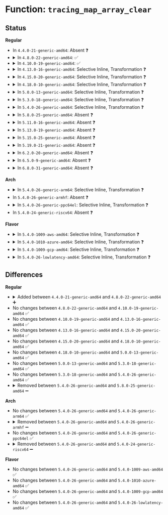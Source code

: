 # Function: <code>tracing_map_array_clear</code>

## Status
<b>Regular</b>
<ul>
<li>
In <code>4.4.0-21-generic-amd64</code>: Absent ❓
</li>
<li>
<details>
<summary>In <code>4.8.0-22-generic-amd64</code>: ✅</summary>

```c
void tracing_map_array_clear(struct tracing_map_array * a)
```

```json
{
  "name": "tracing_map_array_clear",
  "collision_type": "Unique Global",
  "inline_type": "No",
  "funcs": [
    {
      "addr": 18446744071580286672,
      "name": "tracing_map_array_clear",
      "external": true,
      "loc": "kernel/trace/tracing_map.c:206",
      "file": "kernel/trace/tracing_map.c",
      "inline": "seen, unknown",
      "caller_inline": [],
      "caller_func": [
        "kernel/trace/tracing_map.c:tracing_map_clear"
      ]
    }
  ],
  "symbols": [
    {
      "addr": 18446744071580286672,
      "name": "tracing_map_array_clear",
      "section": ".text",
      "bind": "STB_GLOBAL",
      "size": 90
    }
  ]
}
```
</details>
</li>
<li>
<details>
<summary>In <code>4.10.0-19-generic-amd64</code>: ✅</summary>

```c
void tracing_map_array_clear(struct tracing_map_array * a)
```

```json
{
  "name": "tracing_map_array_clear",
  "collision_type": "Unique Global",
  "inline_type": "No",
  "funcs": [
    {
      "addr": 18446744071580330288,
      "name": "tracing_map_array_clear",
      "external": true,
      "loc": "kernel/trace/tracing_map.c:206",
      "file": "kernel/trace/tracing_map.c",
      "inline": "seen, unknown",
      "caller_inline": [],
      "caller_func": [
        "kernel/trace/tracing_map.c:tracing_map_clear"
      ]
    }
  ],
  "symbols": [
    {
      "addr": 18446744071580330288,
      "name": "tracing_map_array_clear",
      "section": ".text",
      "bind": "STB_GLOBAL",
      "size": 90
    }
  ]
}
```
</details>
</li>
<li>
<details>
<summary>In <code>4.13.0-16-generic-amd64</code>: Selective Inline, Transformation ❓</summary>

```c
void tracing_map_array_clear(struct tracing_map_array * a)
```

```json
{
  "name": "tracing_map_array_clear",
  "collision_type": "Unique Global",
  "inline_type": "Selective",
  "funcs": [
    {
      "addr": 18446744071580344427,
      "name": "tracing_map_array_clear",
      "external": true,
      "loc": "kernel/trace/tracing_map.c:206",
      "file": "kernel/trace/tracing_map.c",
      "inline": "not declared, inlined",
      "caller_inline": [
        "kernel/trace/tracing_map.c:tracing_map_clear"
      ],
      "caller_func": [
        "kernel/trace/tracing_map.c:tracing_map_clear"
      ]
    }
  ],
  "symbols": [
    {
      "addr": 18446744071580341840,
      "name": "tracing_map_array_clear.part.1",
      "section": ".text",
      "bind": "STB_LOCAL",
      "size": 79
    },
    {
      "addr": 18446744071580342560,
      "name": "tracing_map_array_clear",
      "section": ".text",
      "bind": "STB_GLOBAL",
      "size": 20
    }
  ]
}
```
</details>
</li>
<li>
<details>
<summary>In <code>4.15.0-20-generic-amd64</code>: Selective Inline, Transformation ❓</summary>

```c
void tracing_map_array_clear(struct tracing_map_array * a)
```

```json
{
  "name": "tracing_map_array_clear",
  "collision_type": "Unique Global",
  "inline_type": "Selective",
  "funcs": [
    {
      "addr": 18446744071580397899,
      "name": "tracing_map_array_clear",
      "external": true,
      "loc": "kernel/trace/tracing_map.c:206",
      "file": "kernel/trace/tracing_map.c",
      "inline": "not declared, inlined",
      "caller_inline": [
        "kernel/trace/tracing_map.c:tracing_map_clear"
      ],
      "caller_func": [
        "kernel/trace/tracing_map.c:tracing_map_clear"
      ]
    }
  ],
  "symbols": [
    {
      "addr": 18446744071580395264,
      "name": "tracing_map_array_clear.part.1",
      "section": ".text",
      "bind": "STB_LOCAL",
      "size": 79
    },
    {
      "addr": 18446744071580396000,
      "name": "tracing_map_array_clear",
      "section": ".text",
      "bind": "STB_GLOBAL",
      "size": 20
    }
  ]
}
```
</details>
</li>
<li>
<details>
<summary>In <code>4.18.0-10-generic-amd64</code>: Selective Inline, Transformation ❓</summary>

```c
void tracing_map_array_clear(struct tracing_map_array * a)
```

```json
{
  "name": "tracing_map_array_clear",
  "collision_type": "Unique Global",
  "inline_type": "Selective",
  "funcs": [
    {
      "addr": 18446744071580459739,
      "name": "tracing_map_array_clear",
      "external": true,
      "loc": "kernel/trace/tracing_map.c:295",
      "file": "kernel/trace/tracing_map.c",
      "inline": "not declared, inlined",
      "caller_inline": [
        "kernel/trace/tracing_map.c:tracing_map_clear"
      ],
      "caller_func": [
        "kernel/trace/tracing_map.c:tracing_map_clear"
      ]
    }
  ],
  "symbols": [
    {
      "addr": 18446744071580457024,
      "name": "tracing_map_array_clear.part.4",
      "section": ".text",
      "bind": "STB_LOCAL",
      "size": 74
    },
    {
      "addr": 18446744071580457552,
      "name": "tracing_map_array_clear",
      "section": ".text",
      "bind": "STB_GLOBAL",
      "size": 19
    }
  ]
}
```
</details>
</li>
<li>
<details>
<summary>In <code>5.0.0-13-generic-amd64</code>: Selective Inline, Transformation ❓</summary>

```c
void tracing_map_array_clear(struct tracing_map_array * a)
```

```json
{
  "name": "tracing_map_array_clear",
  "collision_type": "Unique Global",
  "inline_type": "Selective",
  "funcs": [
    {
      "addr": 18446744071580515387,
      "name": "tracing_map_array_clear",
      "external": true,
      "loc": "kernel/trace/tracing_map.c:286",
      "file": "kernel/trace/tracing_map.c",
      "inline": "not declared, inlined",
      "caller_inline": [
        "kernel/trace/tracing_map.c:tracing_map_clear"
      ],
      "caller_func": [
        "kernel/trace/tracing_map.c:tracing_map_clear"
      ]
    }
  ],
  "symbols": [
    {
      "addr": 18446744071580512496,
      "name": "tracing_map_array_clear.part.4",
      "section": ".text",
      "bind": "STB_LOCAL",
      "size": 74
    },
    {
      "addr": 18446744071580513024,
      "name": "tracing_map_array_clear",
      "section": ".text",
      "bind": "STB_GLOBAL",
      "size": 19
    }
  ]
}
```
</details>
</li>
<li>
<details>
<summary>In <code>5.3.0-18-generic-amd64</code>: Selective Inline, Transformation ❓</summary>

```c
void tracing_map_array_clear(struct tracing_map_array * a)
```

```json
{
  "name": "tracing_map_array_clear",
  "collision_type": "Unique Global",
  "inline_type": "Selective",
  "funcs": [
    {
      "addr": 18446744071580571675,
      "name": "tracing_map_array_clear",
      "external": true,
      "loc": "kernel/trace/tracing_map.c:286",
      "file": "kernel/trace/tracing_map.c",
      "inline": "not declared, inlined",
      "caller_inline": [
        "kernel/trace/tracing_map.c:tracing_map_clear"
      ],
      "caller_func": [
        "kernel/trace/tracing_map.c:tracing_map_clear"
      ]
    }
  ],
  "symbols": [
    {
      "addr": 18446744071580569488,
      "name": "tracing_map_array_clear.part.0",
      "section": ".text",
      "bind": "STB_LOCAL",
      "size": 74
    },
    {
      "addr": 18446744071580570960,
      "name": "tracing_map_array_clear",
      "section": ".text",
      "bind": "STB_GLOBAL",
      "size": 19
    }
  ]
}
```
</details>
</li>
<li>
<details>
<summary>In <code>5.4.0-26-generic-amd64</code>: Selective Inline, Transformation ❓</summary>

```c
void tracing_map_array_clear(struct tracing_map_array * a)
```

```json
{
  "name": "tracing_map_array_clear",
  "collision_type": "Unique Global",
  "inline_type": "Selective",
  "funcs": [
    {
      "addr": 18446744071580618827,
      "name": "tracing_map_array_clear",
      "external": true,
      "loc": "kernel/trace/tracing_map.c:286",
      "file": "kernel/trace/tracing_map.c",
      "inline": "not declared, inlined",
      "caller_inline": [
        "kernel/trace/tracing_map.c:tracing_map_clear"
      ],
      "caller_func": [
        "kernel/trace/tracing_map.c:tracing_map_clear"
      ]
    }
  ],
  "symbols": [
    {
      "addr": 18446744071580616640,
      "name": "tracing_map_array_clear.part.0",
      "section": ".text",
      "bind": "STB_LOCAL",
      "size": 74
    },
    {
      "addr": 18446744071580618112,
      "name": "tracing_map_array_clear",
      "section": ".text",
      "bind": "STB_GLOBAL",
      "size": 19
    }
  ]
}
```
</details>
</li>
<li>
<details>
<summary>In <code>5.8.0-25-generic-amd64</code>: Absent ❓</summary>

```json
{
  "name": "tracing_map_array_clear",
  "collision_type": "Unique Static",
  "inline_type": "Full",
  "funcs": [
    {
      "addr": 18446744071580718539,
      "name": "tracing_map_array_clear",
      "external": false,
      "loc": "kernel/trace/tracing_map.c:286",
      "file": "kernel/trace/tracing_map.c",
      "inline": "not declared, inlined",
      "caller_inline": [
        "kernel/trace/tracing_map.c:tracing_map_clear"
      ],
      "caller_func": []
    }
  ],
  "symbols": []
}
```
</details>
</li>
<li>
<details>
<summary>In <code>5.11.0-16-generic-amd64</code>: Absent ❓</summary>

```json
{
  "name": "tracing_map_array_clear",
  "collision_type": "Unique Static",
  "inline_type": "Full",
  "funcs": [
    {
      "addr": 18446744071580707979,
      "name": "tracing_map_array_clear",
      "external": false,
      "loc": "kernel/trace/tracing_map.c:286",
      "file": "kernel/trace/tracing_map.c",
      "inline": "not declared, inlined",
      "caller_inline": [
        "kernel/trace/tracing_map.c:tracing_map_clear"
      ],
      "caller_func": []
    }
  ],
  "symbols": []
}
```
</details>
</li>
<li>
<details>
<summary>In <code>5.13.0-19-generic-amd64</code>: Absent ❓</summary>

```json
{
  "name": "tracing_map_array_clear",
  "collision_type": "Unique Static",
  "inline_type": "Full",
  "funcs": [
    {
      "addr": 18446744071580712059,
      "name": "tracing_map_array_clear",
      "external": false,
      "loc": "kernel/trace/tracing_map.c:286",
      "file": "kernel/trace/tracing_map.c",
      "inline": "not declared, inlined",
      "caller_inline": [
        "kernel/trace/tracing_map.c:tracing_map_clear"
      ],
      "caller_func": []
    }
  ],
  "symbols": []
}
```
</details>
</li>
<li>
<details>
<summary>In <code>5.15.0-25-generic-amd64</code>: Absent ❓</summary>

```json
{
  "name": "tracing_map_array_clear",
  "collision_type": "Unique Static",
  "inline_type": "Full",
  "funcs": [
    {
      "addr": 18446744071580890531,
      "name": "tracing_map_array_clear",
      "external": false,
      "loc": "kernel/trace/tracing_map.c:287",
      "file": "kernel/trace/tracing_map.c",
      "inline": "not declared, inlined",
      "caller_inline": [
        "kernel/trace/tracing_map.c:tracing_map_clear"
      ],
      "caller_func": []
    }
  ],
  "symbols": []
}
```
</details>
</li>
<li>
<details>
<summary>In <code>5.19.0-21-generic-amd64</code>: Absent ❓</summary>

```json
{
  "name": "tracing_map_array_clear",
  "collision_type": "Unique Static",
  "inline_type": "Full",
  "funcs": [
    {
      "addr": 18446744071581125779,
      "name": "tracing_map_array_clear",
      "external": false,
      "loc": "kernel/trace/tracing_map.c:287",
      "file": "kernel/trace/tracing_map.c",
      "inline": "not declared, inlined",
      "caller_inline": [
        "kernel/trace/tracing_map.c:tracing_map_clear"
      ],
      "caller_func": []
    }
  ],
  "symbols": []
}
```
</details>
</li>
<li>
<details>
<summary>In <code>6.2.0-20-generic-amd64</code>: Absent ❓</summary>

```json
{
  "name": "tracing_map_array_clear",
  "collision_type": "Unique Static",
  "inline_type": "Full",
  "funcs": [
    {
      "addr": 18446744071581436131,
      "name": "tracing_map_array_clear",
      "external": false,
      "loc": "kernel/trace/tracing_map.c:287",
      "file": "kernel/trace/tracing_map.c",
      "inline": "not declared, inlined",
      "caller_inline": [
        "kernel/trace/tracing_map.c:tracing_map_clear"
      ],
      "caller_func": []
    }
  ],
  "symbols": []
}
```
</details>
</li>
<li>
<details>
<summary>In <code>6.5.0-9-generic-amd64</code>: Absent ❓</summary>

```json
{
  "name": "tracing_map_array_clear",
  "collision_type": "Unique Static",
  "inline_type": "Full",
  "funcs": [
    {
      "addr": 18446744071581532965,
      "name": "tracing_map_array_clear",
      "external": false,
      "loc": "kernel/trace/tracing_map.c:287",
      "file": "kernel/trace/tracing_map.c",
      "inline": "not declared, inlined",
      "caller_inline": [
        "kernel/trace/tracing_map.c:tracing_map_clear"
      ],
      "caller_func": []
    }
  ],
  "symbols": []
}
```
</details>
</li>
<li>
<details>
<summary>In <code>6.8.0-31-generic-amd64</code>: Absent ❓</summary>

```json
{
  "name": "tracing_map_array_clear",
  "collision_type": "Unique Static",
  "inline_type": "Full",
  "funcs": [
    {
      "addr": 18446744071581645029,
      "name": "tracing_map_array_clear",
      "external": false,
      "loc": "kernel/trace/tracing_map.c:287",
      "file": "kernel/trace/tracing_map.c",
      "inline": "not declared, inlined",
      "caller_inline": [
        "kernel/trace/tracing_map.c:tracing_map_clear"
      ],
      "caller_func": []
    }
  ],
  "symbols": []
}
```
</details>
</li>
</ul>
<b>Arch</b>
<ul>
<li>
<details>
<summary>In <code>5.4.0-26-generic-arm64</code>: Selective Inline, Transformation ❓</summary>

```c
void tracing_map_array_clear(struct tracing_map_array * a)
```

```json
{
  "name": "tracing_map_array_clear",
  "collision_type": "Unique Global",
  "inline_type": "Selective",
  "funcs": [
    {
      "addr": 18446603336491920532,
      "name": "tracing_map_array_clear",
      "external": true,
      "loc": "kernel/trace/tracing_map.c:286",
      "file": "kernel/trace/tracing_map.c",
      "inline": "not declared, inlined",
      "caller_inline": [
        "kernel/trace/tracing_map.c:tracing_map_clear"
      ],
      "caller_func": [
        "kernel/trace/tracing_map.c:tracing_map_clear"
      ]
    }
  ],
  "symbols": [
    {
      "addr": 18446603336491917144,
      "name": "tracing_map_array_clear.part.0",
      "section": ".text",
      "bind": "STB_LOCAL",
      "size": 80
    },
    {
      "addr": 18446603336491918936,
      "name": "tracing_map_array_clear",
      "section": ".text",
      "bind": "STB_GLOBAL",
      "size": 32
    }
  ]
}
```
</details>
</li>
<li>
In <code>5.4.0-26-generic-armhf</code>: Absent ❓
</li>
<li>
<details>
<summary>In <code>5.4.0-26-generic-ppc64el</code>: Selective Inline, Transformation ❓</summary>

```c
void tracing_map_array_clear(struct tracing_map_array * a)
```

```json
{
  "name": "tracing_map_array_clear",
  "collision_type": "Unique Global",
  "inline_type": "Selective",
  "funcs": [
    {
      "addr": 13835058055285015364,
      "name": "tracing_map_array_clear",
      "external": true,
      "loc": "kernel/trace/tracing_map.c:286",
      "file": "kernel/trace/tracing_map.c",
      "inline": "not declared, inlined",
      "caller_inline": [
        "kernel/trace/tracing_map.c:tracing_map_clear"
      ],
      "caller_func": [
        "kernel/trace/tracing_map.c:tracing_map_clear"
      ]
    }
  ],
  "symbols": [
    {
      "addr": 13835058055285010768,
      "name": "tracing_map_array_clear.part.0",
      "section": ".text",
      "bind": "STB_LOCAL",
      "size": 120
    },
    {
      "addr": 13835058055285013392,
      "name": "tracing_map_array_clear",
      "section": ".text",
      "bind": "STB_GLOBAL",
      "size": 24
    }
  ]
}
```
</details>
</li>
<li>
In <code>5.4.0-24-generic-riscv64</code>: Absent ❓
</li>
</ul>
<b>Flavor</b>
<ul>
<li>
<details>
<summary>In <code>5.4.0-1009-aws-amd64</code>: Selective Inline, Transformation ❓</summary>

```c
void tracing_map_array_clear(struct tracing_map_array * a)
```

```json
{
  "name": "tracing_map_array_clear",
  "collision_type": "Unique Global",
  "inline_type": "Selective",
  "funcs": [
    {
      "addr": 18446744071580587627,
      "name": "tracing_map_array_clear",
      "external": true,
      "loc": "kernel/trace/tracing_map.c:286",
      "file": "kernel/trace/tracing_map.c",
      "inline": "not declared, inlined",
      "caller_inline": [
        "kernel/trace/tracing_map.c:tracing_map_clear"
      ],
      "caller_func": [
        "kernel/trace/tracing_map.c:tracing_map_clear"
      ]
    }
  ],
  "symbols": [
    {
      "addr": 18446744071580585440,
      "name": "tracing_map_array_clear.part.0",
      "section": ".text",
      "bind": "STB_LOCAL",
      "size": 74
    },
    {
      "addr": 18446744071580586912,
      "name": "tracing_map_array_clear",
      "section": ".text",
      "bind": "STB_GLOBAL",
      "size": 19
    }
  ]
}
```
</details>
</li>
<li>
<details>
<summary>In <code>5.4.0-1010-azure-amd64</code>: Selective Inline, Transformation ❓</summary>

```c
void tracing_map_array_clear(struct tracing_map_array * a)
```

```json
{
  "name": "tracing_map_array_clear",
  "collision_type": "Unique Global",
  "inline_type": "Selective",
  "funcs": [
    {
      "addr": 18446744071580534251,
      "name": "tracing_map_array_clear",
      "external": true,
      "loc": "kernel/trace/tracing_map.c:286",
      "file": "kernel/trace/tracing_map.c",
      "inline": "not declared, inlined",
      "caller_inline": [
        "kernel/trace/tracing_map.c:tracing_map_clear"
      ],
      "caller_func": [
        "kernel/trace/tracing_map.c:tracing_map_clear"
      ]
    }
  ],
  "symbols": [
    {
      "addr": 18446744071580532064,
      "name": "tracing_map_array_clear.part.0",
      "section": ".text",
      "bind": "STB_LOCAL",
      "size": 74
    },
    {
      "addr": 18446744071580533536,
      "name": "tracing_map_array_clear",
      "section": ".text",
      "bind": "STB_GLOBAL",
      "size": 19
    }
  ]
}
```
</details>
</li>
<li>
<details>
<summary>In <code>5.4.0-1009-gcp-amd64</code>: Selective Inline, Transformation ❓</summary>

```c
void tracing_map_array_clear(struct tracing_map_array * a)
```

```json
{
  "name": "tracing_map_array_clear",
  "collision_type": "Unique Global",
  "inline_type": "Selective",
  "funcs": [
    {
      "addr": 18446744071580578875,
      "name": "tracing_map_array_clear",
      "external": true,
      "loc": "kernel/trace/tracing_map.c:286",
      "file": "kernel/trace/tracing_map.c",
      "inline": "not declared, inlined",
      "caller_inline": [
        "kernel/trace/tracing_map.c:tracing_map_clear"
      ],
      "caller_func": [
        "kernel/trace/tracing_map.c:tracing_map_clear"
      ]
    }
  ],
  "symbols": [
    {
      "addr": 18446744071580576688,
      "name": "tracing_map_array_clear.part.0",
      "section": ".text",
      "bind": "STB_LOCAL",
      "size": 74
    },
    {
      "addr": 18446744071580578160,
      "name": "tracing_map_array_clear",
      "section": ".text",
      "bind": "STB_GLOBAL",
      "size": 19
    }
  ]
}
```
</details>
</li>
<li>
<details>
<summary>In <code>5.4.0-26-lowlatency-amd64</code>: Selective Inline, Transformation ❓</summary>

```c
void tracing_map_array_clear(struct tracing_map_array * a)
```

```json
{
  "name": "tracing_map_array_clear",
  "collision_type": "Unique Global",
  "inline_type": "Selective",
  "funcs": [
    {
      "addr": 18446744071580635611,
      "name": "tracing_map_array_clear",
      "external": true,
      "loc": "kernel/trace/tracing_map.c:286",
      "file": "kernel/trace/tracing_map.c",
      "inline": "not declared, inlined",
      "caller_inline": [
        "kernel/trace/tracing_map.c:tracing_map_clear"
      ],
      "caller_func": [
        "kernel/trace/tracing_map.c:tracing_map_clear"
      ]
    }
  ],
  "symbols": [
    {
      "addr": 18446744071580633424,
      "name": "tracing_map_array_clear.part.0",
      "section": ".text",
      "bind": "STB_LOCAL",
      "size": 74
    },
    {
      "addr": 18446744071580634896,
      "name": "tracing_map_array_clear",
      "section": ".text",
      "bind": "STB_GLOBAL",
      "size": 19
    }
  ]
}
```
</details>
</li>
</ul>

## Differences
<b>Regular</b>
<ul>
<li>
<details>
<summary>Added between <code>4.4.0-21-generic-amd64</code> and <code>4.8.0-22-generic-amd64</code> ➕</summary>

```c
void tracing_map_array_clear(struct tracing_map_array * a)
```
</details>
</li>
<li>
No changes between <code>4.8.0-22-generic-amd64</code> and <code>4.10.0-19-generic-amd64</code> ✅
</li>
<li>
No changes between <code>4.10.0-19-generic-amd64</code> and <code>4.13.0-16-generic-amd64</code> ✅
</li>
<li>
No changes between <code>4.13.0-16-generic-amd64</code> and <code>4.15.0-20-generic-amd64</code> ✅
</li>
<li>
No changes between <code>4.15.0-20-generic-amd64</code> and <code>4.18.0-10-generic-amd64</code> ✅
</li>
<li>
No changes between <code>4.18.0-10-generic-amd64</code> and <code>5.0.0-13-generic-amd64</code> ✅
</li>
<li>
No changes between <code>5.0.0-13-generic-amd64</code> and <code>5.3.0-18-generic-amd64</code> ✅
</li>
<li>
No changes between <code>5.3.0-18-generic-amd64</code> and <code>5.4.0-26-generic-amd64</code> ✅
</li>
<li>
<details>
<summary>Removed between <code>5.4.0-26-generic-amd64</code> and <code>5.8.0-25-generic-amd64</code> ➖</summary>

```c
void tracing_map_array_clear(struct tracing_map_array * a)
```
</details>
</li>
</ul>
<b>Arch</b>
<ul>
<li>
No changes between <code>5.4.0-26-generic-amd64</code> and <code>5.4.0-26-generic-arm64</code> ✅
</li>
<li>
<details>
<summary>Removed between <code>5.4.0-26-generic-amd64</code> and <code>5.4.0-26-generic-armhf</code> ➖</summary>

```c
void tracing_map_array_clear(struct tracing_map_array * a)
```
</details>
</li>
<li>
No changes between <code>5.4.0-26-generic-amd64</code> and <code>5.4.0-26-generic-ppc64el</code> ✅
</li>
<li>
<details>
<summary>Removed between <code>5.4.0-26-generic-amd64</code> and <code>5.4.0-24-generic-riscv64</code> ➖</summary>

```c
void tracing_map_array_clear(struct tracing_map_array * a)
```
</details>
</li>
</ul>
<b>Flavor</b>
<ul>
<li>
No changes between <code>5.4.0-26-generic-amd64</code> and <code>5.4.0-1009-aws-amd64</code> ✅
</li>
<li>
No changes between <code>5.4.0-26-generic-amd64</code> and <code>5.4.0-1010-azure-amd64</code> ✅
</li>
<li>
No changes between <code>5.4.0-26-generic-amd64</code> and <code>5.4.0-1009-gcp-amd64</code> ✅
</li>
<li>
No changes between <code>5.4.0-26-generic-amd64</code> and <code>5.4.0-26-lowlatency-amd64</code> ✅
</li>
</ul>
